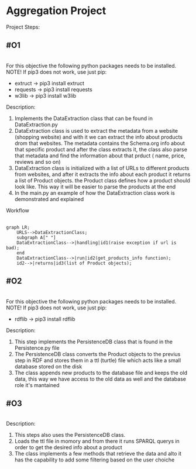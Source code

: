 # Aggregation Project

Project Steps:<br>

<h2>#O1</h2><br>
For this objective the following python packages needs to be installed. NOTE! If pip3 does not work, use just pip:<br>
 <ul>
  <li>extruct -> pip3 install extruct</li>
  <li>requests -> pip3 install requests</li>
  <li>w3lib -> pip3 install w3lib</li>
</ul> 

Description: <br>
<ol>
  <li>Implements the DataExtraction class that can be found in DataExtraction.py</li>
  <li>DataExtraction class is used to extract the metadata from a website (shopping website) and with it we can extract the info about products drom that websites. The metadata contains the Schema.org info about that          specific product and after the class extracts it, the class also parse that metadata and find the information       about that prduct ( name, price, reviews and so on)</li>
  <li>DataExtraction class is initialized with a list of URLs to different products from websites, and after it    extracts the info about each product it returns a list of Product objects. the Product class defines how a            product should look like. This way it will be easier to parse the products at the end</li>
  <li>In the main.py an example of how the DataExtraction class work is demonstrated and explained</li>
</ol> 

Workflow<br><br>
```mermaid
graph LR;
    URLS-->DataExtractionClass;
    subgraph A[" "]
    DataExtractionClass-->|handling|id1(raise exception if url is bad);
    end
    DataExtractionClass-->|run|id2(get_products_info function);    
    id2-->|returns|id3(list of Product objects);
```

<h2>#O2</h2><br>
For this objective the following python packages needs to be installed. NOTE! If pip3 does not work, use just pip:<br>
 <ul>
  <li>rdflib -> pip3 install rdflib</li>
</ul> 

Description: <br>
<ol>
  <li>This step implements the PersistenceDB class that is found in the Persistence.py file</li>
  <li>The PersistenceDB class converts the Product objects to the previus step in RDF and stores them in a ttl
  (turtle) file which acts like a small database stored on the disk</li>
  <li>The class appends new products to the database file and keeps the old data, this way we have access to
  the old data as well and the database role it's mantained</li>
</ol> 

<h2>#O3</h2><br>
Description: <br>
<ol>
  <li>This steps also uses the PersistenceDB class.</li>
  <li>Loads the ttl file in momory and from there it runs SPARQL querys in order to get the desired info about a  product</li>
  <li>The class implements a few methods that retrieve the data and alto it has the capability to add some filtering based on the user choiche</li>
</ol> 
      

